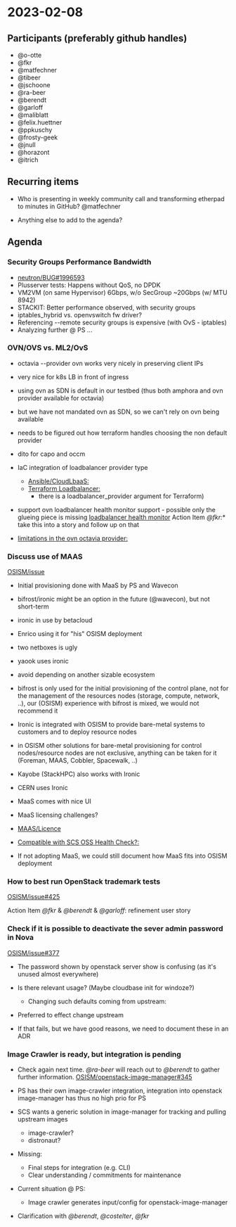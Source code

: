 # 2023-02-08

## Participants (preferably github handles)

* @o-otte
* @fkr
* @matfechner
* @tibeer
* @jschoone
* @ra-beer
* @berendt
* @garloff
* @maliblatt
* @felix.huettner
* @ppkuschy
* @frosty-geek
* @jnull
* @horazont
* @itrich

## Recurring items

* Who is presenting in weekly community call and transforming etherpad to minutes in GitHub?
   @matfechner

* Anything else to add to the agenda?

## Agenda

### Security Groups Performance Bandwidth

* [neutron/BUG#1996593](https://bugs.launchpad.net/neutron/+bug/1996593)
* Plusserver tests: Happens without QoS, no DPDK
* VM2VM (on same Hypervisor) 6Gbps, w/o SecGroup ~20Gbps (w/ MTU 8942)
* STACKIT: Better performance observed, with security groups
* iptables_hybrid vs. openvswitch fw driver?
* Referencing --remote security groups is expensive (with OvS - iptables)
* Analyzing further @ PS ...

### OVN/OVS vs. ML2/OvS

* octavia --provider ovn works very nicely in preserving client IPs

* very nice for k8s LB in front of ingress
* using ovn as SDN is default in our testbed (thus both amphora and ovn provider
    available for octavia)
* but we have not mandated ovn as SDN, so we can't rely on ovn being available

* needs to be figured out how terraform handles choosing the non default provider

* dito for capo and occm

* IaC integration of loadbalancer provider type
  * [Ansible/CloudLbaaS:](https://docs.ansible.com/ansible/latest/collections/openstack/cloud/loadbalancer_module.html)
  * [Terraform Loadbalancer:](https://registry.terraform.io/providers/terraform-provider-openstack/openstack/latest/docs/resources/lb_loadbalancer_v2)
    * there is a loadbalancer_provider argument for Terraform)
  
* support ovn loadbalancer health monitor support - possible only the glueing piece is missing [loadbalancer health monitor](https://man7.org/linux/man-pages/man5/ovn-nb.5.html#Load_Balancer_Health_Check_TABLE)
 Action Item *@fkr:** take this into a story and follow up on that

* [limitations in the ovn octavia provider:](https://docs.openstack.org/ovn-octavia-provider/latest/admin/driver.html#limitations-of-the-ovn-provider-driver)

### Discuss use of MAAS

[OSISM/issue](https://github.com/osism/issues/issues/427)

* Initial provisioning done with MaaS by PS and Wavecon
* bifrost/ironic might be an option in the future (@wavecon), but not short-term

* ironic in use by betacloud
* Enrico using it for "his" OSISM deployment
* two netboxes is ugly
* yaook uses ironic
* avoid depending on another sizable ecosystem

* bifrost is only used for the initial provisioning of the control plane, not for the management of the resources nodes (storage, compute, network, ..), our (OSISM) experience with bifrost is mixed, we would not recommend it
* Ironic is integrated with OSISM to provide bare-metal systems to customers and to deploy resource nodes
* in OSISM other solutions for bare-metal provisioning for control nodes/resource nodes are not exclusive, anything can be taken for it (Foreman, MAAS, Cobbler, Spacewalk, ..)
* Kayobe (StackHPC) also works with Ironic
* CERN uses Ironic
* MaaS comes with nice UI
* MaaS licensing challenges?
* [MAAS/Licence](https://github.com/maas/maas/blob/master/LICENSE)
* [Compatible with SCS OSS Health Check?:](https://github.com/SovereignCloudStack/standards/blob/main/Design-Docs/OSS-Health.md)

* If not adopting MaaS, we could still document how MaaS fits into OSISM deployment

### How to best run OpenStack trademark tests

 [OSISM/issue#425](https://github.com/osism/issues/issues/425)

 Action Item *@fkr* & *@berendt* & *@garloff*: refinement user story

### Check if it is possible to deactivate the sever admin password in Nova

[OSISM/issue#377](https://github.com/osism/issues/issues/377)

* The password shown by openstack server show is confusing (as it's unused almost everywhere)

* Is there relevant usage? (Maybe cloudbase init for windoze?)
  * Changing such defaults coming from upstream:
* Preferred to effect change upstream
* If that fails, but we have good reasons, we need to document these in an ADR

### Image Crawler is ready, but integration is pending

* Check again next time. *@ra-beer* will reach out to *@berendt*
    to gather further information. [OSISM/openstack-image-manager#345](https://github.com/osism/openstack-image-manager/issues/345)
* PS has their own image-crawler integration, integration into openstack
    image-manager has thus no high prio for PS
* SCS wants a generic solution in image-manager for tracking and pulling upstream
    images
  * image-crawler?
  * distronaut?
* Missing:

  * Final steps for integration (e.g. CLI)
  * Clear understanding / commitments for maintenance
* Current situation @ PS:
  * Image crawler generates input/config for openstack-image-manager
* Clarification with *@berendt*, *@costelter*, *@fkr*
